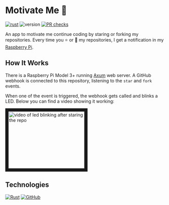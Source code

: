 # Motivate Me 💪

[![rust](https://github.com/manuelarte/motivate-me/actions/workflows/rust.yml/badge.svg)](https://github.com/manuelarte/motivate-me/actions/workflows/rust.yml)
![version](https://img.shields.io/github/v/release/manuelarte/motivate-me)
[![PR checks](https://github.com/manuelarte/motivate-me/actions/workflows/pr-checks.yml/badge.svg)](https://github.com/manuelarte/motivate-me/actions/workflows/pr-checks.yml)

An app to motivate me continue coding by staring or forking my repositories.
Every time you ⭐ or 🍴 my repositories, I get a notification in my [Raspberry Pi][raspberry-pi].

## How It Works

There is a Raspberry Pi Model 3+ running [Axum][axum] web server.
A GitHub webhook is connected to this repository, listening to the `star` and `fork` events.

When one of the event is triggered, the webhook gets called and blinks a LED. Below you can find a video showing it working:

<a href="http://www.youtube.com/watch?feature=player_embedded&v=hQUKIi9MQ8Y
" target="_blank"><img src="http://img.youtube.com/vi/hQUKIi9MQ8Y/0.jpg"
alt="video of led blinking after staring the repo" width="240" height="180" border="10" /></a>

## Technologies

[![Rust](https://img.shields.io/badge/Rust-%23000000.svg?e&logo=rust&logoColor=white)](#)
[![GitHub](https://img.shields.io/badge/GitHub-%23121011.svg?logo=github&logoColor=white)](#)

[raspberry-pi]: https://www.raspberrypi.com/
[axum]: https://docs.rs/axum/latest/axum/
